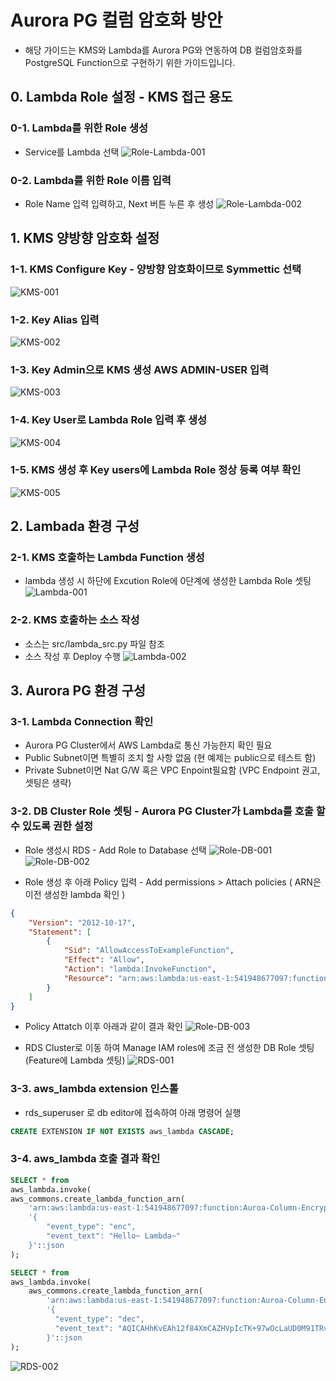 # Aurora PG 컬럼 암호화 방안
- 해당 가이드는 KMS와 Lambda를 Aurora PG와 연동하여 DB 컬럼암호화를 PostgreSQL Function으로 구현하기 위한 가이드입니다.

## 0. Lambda Role 설정 - KMS 접근 용도
### 0-1. Lambda를 위한 Role 생성
- Service를 Lambda 선택
![Role-Lambda-001](images/Role-Lambda-001.png)

### 0-2. Lambda를 위한 Role 이름 입력 
- Role Name 입력 입력하고, Next 버튼 누른 후 생성
![Role-Lambda-002](images/Role-Lambda-002.png)

## 1. KMS 양방향 암호화 설정
### 1-1. KMS Configure Key - 양방향 암호화이므로 Symmettic 선택
![KMS-001](images/KMS-001.png)

### 1-2. Key Alias 입력
![KMS-002](images/KMS-002.png)

### 1-3. Key Admin으로 KMS 생성 AWS ADMIN-USER 입력 
![KMS-003](images/KMS-003.png)

### 1-4. Key User로 Lambda Role 입력 후 생성
![KMS-004](images/KMS-004.png)

### 1-5. KMS 생성 후 Key users에 Lambda Role 정상 등록 여부 확인
![KMS-005](images/KMS-005.png)

## 2. Lambada 환경 구성
### 2-1. KMS 호출하는 Lambda Function 생성
- lambda 생성 시 하단에 Excution Role에 0단계에 생성한 Lambda Role 셋팅
![Lambda-001](images/Lambda-001.png)

### 2-2. KMS 호출하는 소스 작성
- 소스는 src/lambda_src.py 파일 참조
- 소스 작성 후 Deploy 수행
![Lambda-002](images/Lambda-002.png)

## 3. Aurora PG 환경 구성
### 3-1. Lambda Connection 확인
- Aurora PG Cluster에서 AWS Lambda로 통신 가능한지 확인 필요
- Public Subnet이면 특별히 조치 할 사항 없음 (현 예제는 public으로 테스트 함)
- Private Subnet이면 Nat G/W 혹은 VPC Enpoint필요함 (VPC Endpoint 권고, 셋팅은 생략)

### 3-2. DB Cluster Role 셋팅 - Aurora PG Cluster가 Lambda를 호출 할 수 있도록 권한 설정

- Role 생성시 RDS - Add Role to Database 선택
![Role-DB-001](images/Role-DB-001.png)
![Role-DB-002](images/Role-DB-002.png)

- Role 생성 후 아래 Policy 입력 - Add permissions > Attach policies ( ARN은 이전 생성한 lambda 확인 ) 
```json
{
    "Version": "2012-10-17",
    "Statement": [
        {
            "Sid": "AllowAccessToExampleFunction",
            "Effect": "Allow",
            "Action": "lambda:InvokeFunction",
            "Resource": "arn:aws:lambda:us-east-1:541948677097:function:Auroa-Column-Encryption-Lambda"
        }
    ]
}
```
- Policy Attatch 이후 아래과 같이 결과 확인
![Role-DB-003](images/Role-DB-003.png)

- RDS Cluster로 이동 하여 Manage IAM roles에 조금 전 생성한 DB Role 셋팅 (Feature에 Lambda 셋팅)
![RDS-001](images/RDS-001.png)

### 3-3. aws_lambda extension 인스톨
- rds_superuser 로 db editor에 접속하여 아래 명령어 실행

```sql
CREATE EXTENSION IF NOT EXISTS aws_lambda CASCADE;
```

### 3-4. aws_lambda 호출 결과 확인
```sql
SELECT * from 
aws_lambda.invoke(
aws_commons.create_lambda_function_arn(
    'arn:aws:lambda:us-east-1:541948677097:function:Auroa-Column-Encryption-Lambda', 'us-east-1'), 
    '{ 
        "event_type": "enc", 
        "event_text": "Hello~ Lambda~"
    }'::json 
);

SELECT * from 
aws_lambda.invoke(
	aws_commons.create_lambda_function_arn(
		'arn:aws:lambda:us-east-1:541948677097:function:Auroa-Column-Encryption-Lambda', 'us-east-1'), 
		'{
		  "event_type": "dec",
		  "event_text": "AQICAHhKvEAh12f84XmCAZHVpIcTK+97wOcLaUD0M91TRvpzpQHSim+UlUMFEKFBf/r3fwFgAAAAbDBqBgkqhkiG9w0BBwagXTBbAgEAMFYGCSqGSIb3DQEHATAeBglghkgBZQMEAS4wEQQMbLGyjv2eJjQ1/SEaAgEQgCks1iUTq8/Y2E+Idn1hRMfAnIkl92BYdnEQc3S9aCmshTytDzNNfu+f6w=="
		}'::json 
);

```
![RDS-002](images/RDS-002.png)


